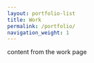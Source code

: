 ```yaml
---
layout: portfolio-list
title: Work
permalink: /portfolio/
navigation_weight: 1
---
```


content from the work page
